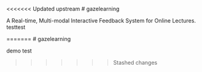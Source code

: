 <<<<<<< Updated upstream
﻿﻿# gazelearningA Real-time, Multi-modal Interactive Feedback System for Online Lectures.testtest
=======
﻿# gazelearningdemotest
>>>>>>> Stashed changes
